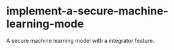 # implement-a-secure-machine-learning-mode
A secure machine learning model with a integrator feature.
